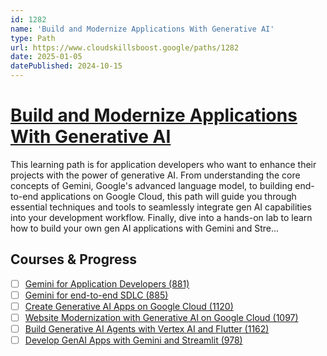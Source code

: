 ```yaml
---
id: 1282
name: 'Build and Modernize Applications With Generative AI'
type: Path
url: https://www.cloudskillsboost.google/paths/1282
date: 2025-01-05
datePublished: 2024-10-15
---
```


# [Build and Modernize Applications With Generative AI](https://www.cloudskillsboost.google/paths/1282)

This learning path is for application developers who want to enhance their projects with the power of generative AI. From understanding the core concepts of Gemini, Google's advanced language model, to building end-to-end applications on Google Cloud, this path will guide you through essential techniques and tools to seamlessly integrate gen AI capabilities into your development workflow. Finally, dive into a hands-on lab to learn how to build your own gen AI applications with Gemini and Stre...

## Courses & Progress

- [ ] [Gemini for Application Developers (881)](../courses/Gemini-for-Application-Developers.md)
- [ ] [Gemini for end-to-end SDLC (885)](../courses/Gemini-for-end-to-end-SDLC.md)
- [ ] [Create Generative AI Apps on Google Cloud (1120)](../courses/Create-Generative-AI-Apps-on-Google-Cloud.md)
- [ ] [Website Modernization with Generative AI on Google Cloud (1097)](../courses/Website-Modernization-with-Generative-AI-on-Google-Cloud.md)
- [ ] [Build Generative AI Agents with Vertex AI and Flutter (1162)](../courses/Build-Generative-AI-Agents-with-Vertex-AI-and-Flutter.md)
- [ ] [Develop GenAI Apps with Gemini and Streamlit (978)](../courses/Develop-GenAI-Apps-with-Gemini-and-Streamlit.md)
